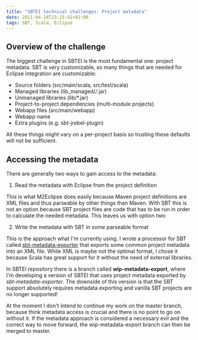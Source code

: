 ```yaml
---
title: "SBTEI technical challenges: Project metadata"
date: 2011-04-28T23:15:41+02:00
tags: SBT, Scala, Eclipse
---
```


## Overview of the challenge

The biggest challenge in SBTEI is the most fundamental one: project metadata. SBT is very customizable, so many things that are needed for Eclipse integration are customizable:

*   Source folders (src/main/scala, src/test/scala)
*   Managed libraries (lib_managed/*/*.jar)
*   Unmanaged libraries (lib/*.jar)
*   Project-to-project dependencies (multi-module projects)
*   Webapp files (src/main/webapp)
*   Webapp name
*   Extra plugins (e.g. sbt-jrebel-plugin)

All these things might vary on a per-project basis so trusting these defaults will not be sufficient.

## Accessing the metadata

There are generally two ways to gain access to the metadata:

1. Read the metadata with Eclipse from the project definition

This is what M2Eclipse does easily because Maven project definitions are XML files and thus parseable by other things than Maven. With SBT this is not an option because SBT project files are code that has to be run in order to calculate the needed metadata. This leaves us with option two:

2. Write the metadata with SBT in some parseable format

This is the approach what I'm currently using. I wrote a processor for SBT called [sbt-metadata-exporter](http://github.com/Gekkio/sbt-metadata-exporter) that exports some common project metadata into an XML file. While XML is maybe not the optimal format, I chose it because Scala has great support for it without the need of external libraries.

In SBTEI repository there is a branch called **wip-metadata-export**, where I'm developing a version of SBTEI that uses project metadata exported by _sbt-metadata-exporter_. The downside of this version is that the SBT support absolutely requires metadata exporting and vanilla SBT projects are no longer supported!

At the moment I don't intend to continue my work on the master branch, because think metadata access is crucial and there is no point to go on without it. If the metadata approach is considered a necessary evil and the correct way to move forward, the wip-metadata-export branch can then be merged to master.
